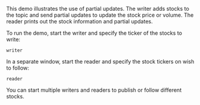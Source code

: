 This demo illustrates the use of partial updates. The writer adds stocks to the
topic and send partial updates to update the stock price or volume. The reader
prints out the stock information and partial updates.

To run the demo, start the writer and specify the ticker of the stocks to write:
```
writer
```

In a separate window, start the reader and specify the stock tickers on wish to
follow:
```
reader
```

You can start multiple writers and readers to publish or follow different
stocks.
